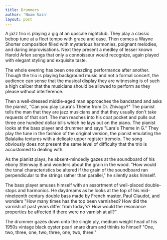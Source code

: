 ```yaml
---
title: Drummers
author: 'Noam Sain'
layout: post
---
```


A jazz trio is playing a gig at an upscale nightclub. They play a classic bebop tune at a fleet tempo with grace and ease. Then comes a Wayne Shorter composition filled with mysterious harmonies, poignant melodies, and daring improvisations. Next they present a medley of lesser known Harold Arlen songs that only a connoisseur would recognize, again played with elegant styling and exquisite taste.  
  
The whole evening has been one dazzling performance after another. Though the trio is playing background music and not a formal concert, the audience can sense that the musical display they are witnessing is of such a high caliber that the musicians should be allowed to perform as they please without interference.

Then a well-dressed middle-aged man approaches the bandstand and asks the pianist, "Can you play Laura's Theme from Dr. Zhivago?" The pianist tells the man that they are jazz musicians and that they usually don't take requests of that sort. The man reaches into his coat pocket and pulls out three one hundred dollar bills which he lays out on the piano. The pianist looks at the bass player and drummer and says "Lara's Theme in G." They play the tune in the fashion of the original version, the pianist emulating the Balalaika textures with a delicate upper register tremolo. The song obviously does not present the same level of difficulty that the trio is accustomed to dealing with.

As the pianist plays, he absent-mindedly gazes at the soundboard of his ebony Steinway B and wonders about the grain in the wood. "How would the tonal characteristics be altered if the grain of the soundboard ran perpendicular to the strings rather than parallel," he silently asks himself.

The bass player amuses himself with an assortment of well-placed double-stops and harmonics. He daydreams as he looks at the top of his mid-nineteenth century double bass made by French master, Paul Claudot, and wonders "How many times has the top been varnished? How did the varnish of past years differ from today's? How would the resonance properties be affected if there were no varnish at all?"

The drummer gazes down onto the single ply, medium weight head of his 1950s vintage black oyster pearl snare drum and thinks to himself "One, two, three, one, two, three, one, two, three."